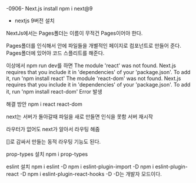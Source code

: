 -0906-
Next.js install
npm i next@9 
- nextjs 9버전 설치

NextJs에서는 Pages폴더는 이름이 무적건 Pages이어야 한다.

Pages폴더를 인식해서 안에 파일들을 개별적인 페이지로 컴포넌트로 만들어 준다.
Pages폴더에 있어야 코드 스플리트를 해준다. 

이상에서 npm run dev를 하면 
The module 'react' was not found. Next.js requires that you include it in 'dependencies' of your 'package.json'. To add it, run 'npm install react'
The module 'react-dom' was not found. Next.js requires that you include it in 'dependencies' of your 'package.json'. To add it, run 'npm install react-dom'
Error 발생

해결 방안 npm i react react-dom

next는 서버가 돌아갈때 파일을 새로 만들면 인식을 못함
서버 재시작

라우터가 없어도 next가 알아서 라우팅 해줌 

[]로 감싸서 만들는 동적 라우팅 기능도 된다.

prop-types 설치
 npm i prop-types

 eslint 설치
 npm i eslint -D
 npm i eslint-plugin-import -D
 npm i eslint-plugin-react -D
 npm i eslint-plugin-react-hooks -D
 -D는 개발자 모드이다. 

